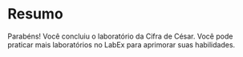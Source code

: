 # Resumo

Parabéns! Você concluiu o laboratório da Cifra de César. Você pode praticar mais laboratórios no LabEx para aprimorar suas habilidades.
